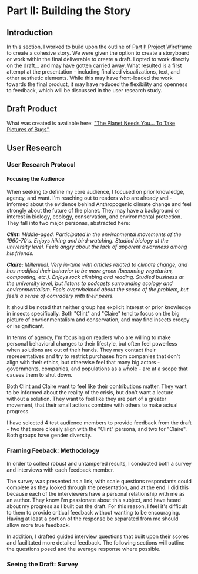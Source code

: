 # Part II: Building the Story
## Introduction
In this section, I worked to build upon the outline of <a href = "https://adorseyt.github.io/Dorsey-Tyler-Portfolio/FinalProject.html"> Part I: Project Wireframe</a> to create a cohesive story. We were given the option to create a storyboard or work within the final deliverable to create a draft. I opted to work directly on the draft... and may have gotten carried away. What resulted is a first attempt at the presentation - including finalized visualizations, text, and other aesthetic elements. While this may have front-loaded the work towards the final product, it may have reduced the flexibility and openness to feedback, which will be discussed in the user research study. 

## Draft Product
What was created is available here: <a href="https://preview.shorthand.com/mTLdFk9VoVRnOH1p">"The Planet Needs You... To Take Pictures of Bugs"</a>.

## User Research

### User Research Protocol

#### Focusing the Audience
When seeking to define my core audience, I focused on prior knowledge, agency, and want. I'm reaching out to readers who are already well-informed about the evidence behind Anthropogenic climate change and feel strongly about the future of the planet. They may have a background or interest in biology, ecology, conservation, and environmental protection. They fall into two major personas, abstracted here:

<i><b>Clint:</b> Middle-aged. Participated in the environmental movements of the 1960-70's. Enjoys hiking and bird-watching. Studied biology at the university level. Feels angry about the lack of apparent awareness among his friends.

<b>Claire:</b> Millennial. Very in-tune with articles related to climate change, and has modified their behavior to be more green (becoming vegetarian, composting, etc.). Enjoys rock climbing and reading. Studied business at the university level, but listens to podcasts surrounding ecology and environmentalism. Feels overwhelmed about the scope of the problem, but feels a sense of comradery with their peers.
</i>

It should be noted that neither group has explicit interest or prior knowledge in insects specifically. Both "Clint" and "Claire" tend to focus on the big picture of envrionmentalism and conservation, and may find insects creepy or insignificant. 

In terms of agency, I'm focusing on readers who are willing to make personal behavioral changes to their lifestyle, but often feel powerless when solutions are out of their hands. They may contact their representatives and try to restrict purchases from companies that don't align with their ethics, but otherwise feel that many big actors - governments, companies, and populations as a whole - are at a scope that causes them to shut down.

Both Clint and Claire want to feel like their contributions matter. They want to be informed about the reality of the crisis, but don't want a lecture without a solution. They want to feel like they are part of a greater movement, that their small actions combine with others to make actual progress. 

I have selected 4 test audience members to provide feedback from the draft - two that more closely align with the "Clint" persona, and two for "Claire". Both groups have gender diversity. 

### Framing Feeback: Methodology
In order to collect robust and untampered results, I conducted both a survey and interviews with each feedback member. 

The survey was presented as a link, with scale questions respondants could complete as they looked through the presentation, and at the end. I did this because each of the interviewers have a personal relationship with me as an author. They know I'm passionate about this subject, and have heard about my progress as I built out the draft. For this reason, I feel it's difficult to them to provide critical feedback without wanting to be encouraging. Having at least a portion of the response be separated from me should allow more true feedback.

In addition, I drafted guided interview questions that built upon their scores and facilitated more detailed feedback. The following sections will outline the questions posed and the average response where possible. 

### Seeing the Draft: Survey




